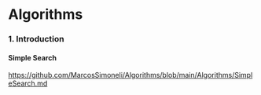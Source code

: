 # Algorithms

### 1. Introduction

#### Simple Search
https://github.com/MarcosSimoneli/Algorithms/blob/main/Algorithms/SimpleSearch.md
